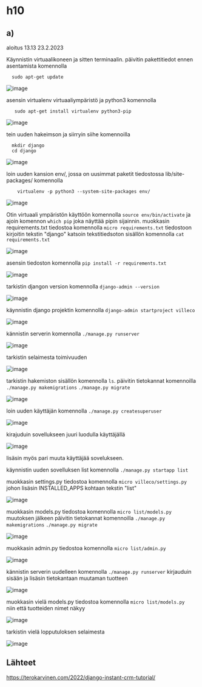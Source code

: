 # h10


## a)

aloitus 13.13 23.2.2023

Käynnistin virtuaalikoneen ja sitten terminaalin.
päivitin pakettitiedot ennen asentamista komennolla

      sudo apt-get update
      
![image](https://user-images.githubusercontent.com/112497423/220884644-59bb5817-eddd-45fa-b796-2d5d819dfd31.png)      
      
asensin virtualenv virtuaaliympäristö ja python3 komennolla

       sudo apt-get install virtualenv python3-pip

![image](https://user-images.githubusercontent.com/112497423/220884694-6095cf24-ba63-4c0d-8669-dacf1c8187c3.png)

tein uuden hakeimson ja siirryin siihe komennoilla

      mkdir django
      cd django

![image](https://user-images.githubusercontent.com/112497423/220884752-d9b0b898-9375-470c-a88b-6ebffa62ab08.png)

loin uuden kansion env/, jossa on uusimmat paketit tiedostossa lib/site-packages/ komennolla

        virtualenv -p python3 --system-site-packages env/

![image](https://user-images.githubusercontent.com/112497423/220887370-99735b85-4b06-4a15-b82b-6f3539dee746.png)

Otin virtuaali ympäristön käyttöön komennolla ` source env/bin/activate ` ja ajoin komennon ` which pip ` joka näyttää pipin sijainnin.
muokkasin requirements.txt tiedostoa komennolla ` micro requirements.txt ` tiedostoon kirjoitin tekstin "django" katsoin tekstitiedsoton sisällön komennolla ` cat requirements.txt `

![image](https://user-images.githubusercontent.com/112497423/220887450-94cf3459-021a-4920-b7dd-27ed935d8a80.png)

asensin tiedoston komennolla ` pip install -r requirements.txt `

![image](https://user-images.githubusercontent.com/112497423/220887714-c49b226b-085b-41d2-a4c6-9b2dabb92989.png)

tarkistin djangon version komennolla ` django-admin --version `

![image](https://user-images.githubusercontent.com/112497423/220926807-4a7eba8b-4bcc-4265-ae6b-3c96f0dbaa7f.png)

käynnistin django projektin komennolla ` django-admin startproject villeco `

![image](https://user-images.githubusercontent.com/112497423/220927472-54b4636d-0ef9-47d7-a571-c243c459ee2e.png)

kännistin serverin komennolla ` ./manage.py runserver `

![image](https://user-images.githubusercontent.com/112497423/220890892-eccf3271-7f4f-412c-a510-5c00f9c9766a.png)

tarkistin selaimesta toimivuuden

![image](https://user-images.githubusercontent.com/112497423/220890650-1403953f-6e79-4e56-ab24-f2edd1e70bd0.png)

tarkistin hakemiston sisällön komennolla ` ls `. päivitin tietokannat komennoilla ` ./manage.py makemigrations ` ` ./manage.py migrate `

![image](https://user-images.githubusercontent.com/112497423/220895228-f08b31d5-7ba4-4591-81af-bf0240508765.png)

loin uuden käyttäjän komennolla ` ./manage.py createsuperuser `

![image](https://user-images.githubusercontent.com/112497423/220898265-771ddfba-3417-47ca-92cf-e2ed7c760ec3.png)

kirajuduin sovellukseen juuri luodulla käyttäjällä

![image](https://user-images.githubusercontent.com/112497423/220898136-d68e6760-2ff4-451a-8f55-72922f46a10c.png)

lisäsin myös pari muuta käyttäjää sovelukseen.

käynnistin uuden sovelluksen list komennolla ` ./manage.py startapp list `

muokkasin settings.py tiedostoa komennolla ` micro villeco/settings.py ` johon lisäsin INSTALLED_APPS kohtaan  tekstin "list"

![image](https://user-images.githubusercontent.com/112497423/220933576-3f46f88b-a4a2-4bf1-a00a-f690e01b9350.png)

muokkasin models.py tiedostoa komennolla ` micro list/models.py  ` muutoksen jälkeen päivitin tietokannat komennoilla ` ./manage.py makemigrations ` ` ./manage.py migrate `

![image](https://user-images.githubusercontent.com/112497423/220912603-793e840b-cd10-44f3-9bd0-d8b3895316ce.png)

muokkasin admin.py tiedostoa komennolla ` micro list/admin.py `

![image](https://user-images.githubusercontent.com/112497423/220934980-f770ab19-8bdb-4b0a-91b4-5ddc1e9de89c.png)

kännistin serverin uudelleen komennolla ` ./manage.py runserver ` kirjauduin sisään ja lisäsin tietokantaan muutaman tuotteen

![image](https://user-images.githubusercontent.com/112497423/220914406-73f9367d-266b-420d-88c0-cbd6220c20d0.png)

muokkasin vielä models.py tiedostoa komennolla ` micro list/models.py  ` niin että tuotteiden nimet näkyy

![image](https://user-images.githubusercontent.com/112497423/220914647-1691af77-f665-434a-a526-18f4f25e84ee.png)

tarkistin vielä lopputuloksen selaimesta

![image](https://user-images.githubusercontent.com/112497423/220914047-8e17116c-304a-46be-b200-74800f6298d9.png)

## Lähteet

https://terokarvinen.com/2022/django-instant-crm-tutorial/
